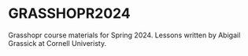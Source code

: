 # GRASSHOPR2024
Grasshopr course materials for Spring 2024. Lessons written by Abigail Grassick  at Cornell Univeristy.
